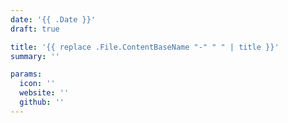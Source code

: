 ```yaml
---
date: '{{ .Date }}'
draft: true

title: '{{ replace .File.ContentBaseName "-" " " | title }}'
summary: ''

params:
  icon: ''
  website: ''
  github: ''
---
```

